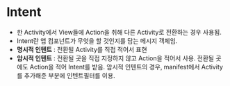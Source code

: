 Intent
======
- 한 Activity에서 View들에 Action을 취해 다른 Activity로 전환하는 경우 사용됨.
- Intent란 앱 컴포넌트가 무엇을 할 것인지를 담는 메시지 객체임.
- **명시적 인텐트** : 전환될 Activity를 직접 적어서 표현
- **암시적 인텐트** : 전환될 곳을 직접 지정하지 않고 Action을 적어서 사용. 전환될 곳에도 Action을 적어 Intent를 받음. 암시적 인텐트의 경우, manifest에서 Activity를 추가해준 부분에 인텐트필터를 이용.
